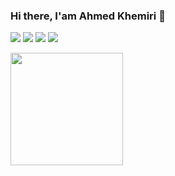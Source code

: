### Hi there, I'am Ahmed Khemiri 👋
[![](https://img.shields.io/badge/LinkedIn-0077B5?style=for-the-badge&logo=linkedin&logoColor=white)](https://www.linkedin.com/in/ahmed-khemiri-b33400134/)
[![](https://img.shields.io/badge/Twitter-1DA1F2?style=for-the-badge&logo=twitter&logoColor=white)](https://twitter.com/Ahmed_MSPTN)
[![](https://img.shields.io/badge/Facebook-1877F2?style=for-the-badge&logo=facebook&logoColor=white)](https://www.facebook.com/ahmedkhemiri24/)
[![](https://img.shields.io/badge/Medium-12100E?style=for-the-badge&logo=medium&logoColor=white)](https://medium.com/@ahmedkhemiri24)

<img height="180em" src="https://github-readme-stats.vercel.app/api?username=ahmedkhemiri95&show_icons=true&hide_border=true&&count_private=true&include_all_commits=true" />
